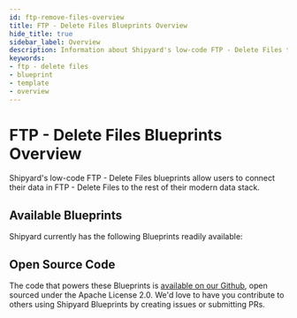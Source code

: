 ```yaml
---
id: ftp-remove-files-overview
title: FTP - Delete Files Blueprints Overview
hide_title: true
sidebar_label: Overview
description: Information about Shipyard's low-code FTP - Delete Files templates.
keywords:
- ftp - delete files
- blueprint
- template
- overview
---
```


# FTP - Delete Files Blueprints Overview

Shipyard's low-code FTP - Delete Files blueprints allow users to connect their data in FTP - Delete Files to the rest of their modern data stack.

## Available Blueprints
Shipyard currently has the following Blueprints readily available: 

## Open Source Code
The code that powers these Blueprints is [available on our Github](None), open sourced under the Apache License 2.0. We'd love to have you contribute to others using Shipyard Blueprints by creating issues or submitting PRs.
